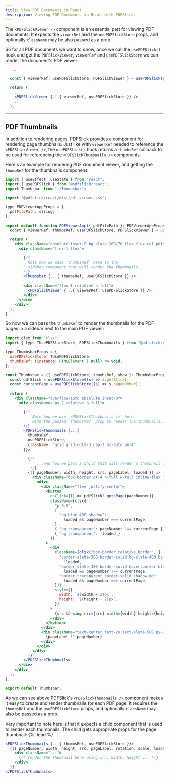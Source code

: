 ```yaml
---
title: View PDF Documents in React
description: Viewing PDF Documents in React with PDFSlick.
---
```


The `<PDFSlickViewer />` component is an essential part for viewing PDF documents. It expects the `viewerRef` and the `usePDFSlickStore` props, and optionally `className` may be also passed as a prop.

So for all PDF documents we want to show, once we call the `usePDFSlick()` hook and get the `PDFSlickViewer`, `viewerRef` and `usePDFSlickStore` we can render the document's PDF viewer:
```jsx
  ...

  const { viewerRef, usePDFSlickStore, PDFSlickViewer } = usePDFSlick(pdfFilePath);

  return (
    ...
    <PDFSlickViewer {...{ viewerRef, usePDFSlickStore }} />
    ...
  );
```
---

## PDF Thumbnails

In addition to rendering pages, PDFSlick provides a component for rendering page thumbnails. Just like with `viewerRef` needed to reference the `<PDFSlickViewer />`,  the `usePDFSlick()` hook returns a `thumbsRef` callback to be used for referencing the `<PDFSlickThumbnails />` components.

Here's an example for rendering PDF document viewer, and getting the `thumbRef` for the thumbnails component:
```jsx
import { useEffect, useState } from "react";
import { usePDFSlick } from "@pdfslick/react";
import Thumbsbar from "./Thumbsbar";

import "@pdfslick/react/dist/pdf_viewer.css";

type PDFViewerAppProps = {
  pdfFilePath: string;
};

export default function PDFViewerApp({ pdfFilePath }: PDFViewerAppProps) {
  const { viewerRef, thumbsRef, usePDFSlickStore, PDFSlickViewer } = usePDFSlick(pdfFilePath);

  return (
    <div className="absolute inset-0 bg-slate-200/70 flex flex-col pdfSlick">
      <div className="flex-1 flex">

        {/*
          Note how we pass `thumbsRef` here to the
          sidebar component that will render the thumbnails
        */}
        <Thumbsbar {...{ thumbsRef, usePDFSlickStore }} />

        <div className="flex-1 relative h-full">
          <PDFSlickViewer {...{ viewerRef, usePDFSlickStore }} />
        </div>
      </div>
    </div>
  );
}
```

So now we can pass the `thumbsRef` to render the thumbnails for the PDF pages in a sidebar next to the main PDF viewer:
```jsx
import clsx from "clsx";
import { type TUsePDFSlickStore, PDFSlickThumbnails } from "@pdfslick/react";

type ThumbsbarProps = {
  usePDFSlickStore: TUsePDFSlickStore;
  thumbsRef: (instance: HTMLElement | null) => void;
};

const Thumbsbar = ({ usePDFSlickStore, thumbsRef, show }: ThumbsbarProps) => {
  const pdfSlick = usePDFSlickStore((s) => s.pdfSlick);
  const currentPage = usePDFSlickStore((s) => s.pageNumber);

  return (
    <div className="overflow-auto absolute inset-0">
      <div className="px-2 relative h-full">

        {/*
            Note how we use `<PDFSlickThumbnails />` here
            with the passed `thumbsRef` prop to render the thumbnails...
        */}
        <PDFSlickThumbnails {...{
          thumbsRef,
          usePDFSlickStore,
          className: "grid grid-cols-3 gap-2 mx-auto pb-4"
        }}>

          {/*
              ...and how we pass a child that will render a thumbnail for each PDF page
           */}
          {({ pageNumber, width, height, src, pageLabel, loaded }) => (
            <div className="box-border pt-4 h-full w-full inline-flex justify-center">
              <div>
                <div className="flex justify-center">
                  <button
                    onClick={() => pdfSlick?.gotoPage(pageNumber)}
                    className={clsx(
                      "p-0.5",
                      {
                        "bg-blue-400 shadow":
                          loaded && pageNumber === currentPage,
                      },
                      { "bg-transparent": pageNumber !== currentPage },
                      { "bg-transparent": !loaded }
                    )}
                  >
                    <div
                      className={clsx("box-border relative border", {
                        "border-slate-300 border-solid bg-slate-400 bg-opacity-5 shadow-sm":
                          !loaded,
                        "border-slate-300 border-solid hover:border-blue-400 shadow hover:shadow":
                          loaded && pageNumber !== currentPage,
                        "border-transparent border-solid shadow-md":
                          loaded && pageNumber === currentPage,
                      })}
                      style={{
                        width: `${width + 2}px`,
                        height: `${height + 2}px`,
                      }}
                    >
                      {src && <img src={src} width={width} height={height} />}
                    </div>
                  </button>
                </div>
                <div className="text-center text-xs text-slate-500 py-2">
                  {pageLabel ?? pageNumber}
                </div>
              </div>
            </div>
          )}
        </PDFSlickThumbnails>
      </div>
    </div>
  );
};

export default Thumbsbar;
```

As we can see above PDFSlick's `<PDFSlickThumbnails />` component makes it easy to create and render thumbnails for each PDF page. It requires the `thumbsRef` and the `usePDFSlickStore` props, and optionally `className` may also be passed as a prop.

Very important to note here is that it expects a child component that is used to render each thumbnails. The child gets appropriate props for the page thumbnail: {% .lead %}
```jsx
<PDFSlickThumbnails {...{ thumbsRef, usePDFSlickStore }}>
  {({ pageNumber, width, height, src, pageLabel, rotation, scale, loaded }) => (
    <div className="...">
      {/* render the thumbnail here using src, width, height ... */}
    </div>
  )}
</PDFSlickThumbnails>
```
